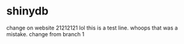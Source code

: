 # shinydb
change on website 21212121
lol
this is a test line.
whoops that was a mistake.
change from branch 1
